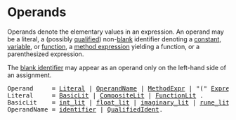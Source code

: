 # Operands

Operands denote the elementary values in an expression. An operand may be a literal, a (possibly [qualified](/Expressions/qualified_identifiers.html)) non-[blank](/Declarations%20and%20scope/blank_identifier.html) identifier denoting a [constant](/Declarations%20and%20scope/constant_declarations.html), [variable](/Declarations%20and%20scope/variable_declarations.html), or [function](/Declarations%20and%20scope/function_declarations.html), a [method expression](/Expressions/method_expressions.html) yielding a function, or a parenthesized expression.

The [blank identifier](/Declarations%20and%20scope/blank_identifier.html) may appear as an operand only on the left-hand side of an assignment.

<pre>
<a id="Operand">Operand</a>     = <a href="#Literal">Literal</a> | <a href="#OperandName">OperandName</a> | <a href="/Expressions/method_expressions.html#MethodExpr">MethodExpr</a> | "(" <a href="/Expressions/operators.html#Expression">Expression</a> ")" .
<a id="Literal">Literal</a>     = <a href="#BasicLit">BasicLit</a> | <a href="/Expressions/composite_literals.html#CompositeLit">CompositeLit</a> | <a href="/Expressions/function_literals.html#FunctionLit">FunctionLit</a> .
<a id="BasicLit">BasicLit</a>    = <a href="/Lexical%20elements/integer_literals.html#int_lit">int_lit</a> | <a href="/Lexical%20elements/floating-point_literals.html#float_lit">float_lit</a> | <a href="/Lexical%20elements/imaginary_literals.html#imaginary_lit">imaginary_lit</a> | <a href="/Lexical%20elements/rune_literals.html#rune_lit">rune_lit</a> | <a href="/Lexical%20elements/string_literals.html#string_lit">string_lit</a> .
<a id="OperandName">OperandName</a> = <a href="/Lexical%20elements/identifiers.html#identifier">identifier</a> | <a href="/Expressions/qualified_identifiers.html#QualifiedIdent">QualifiedIdent</a>.
</pre>
